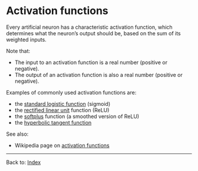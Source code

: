 # Activation functions

Every artificial neuron has a characteristic activation function, which determines what the neuron’s output should be, based on the sum of its weighted inputs.

Note that:
- The input to an activation function is a real number (positive or negative).
- The output of an activation function is also a real number (positive or negative).

Examples of commonly used activation functions are:
- the [standard logistic function](standard_logistic_function.md) (sigmoid)
- the [rectified linear unit](rectified_linear_unit.md) function (ReLU)
- the [softplus](softplus.md) function (a smoothed version of ReLU)
- the [hyperbolic tangent function](hyperbolic_tangent_function.md)

See also:
- Wikipedia page on [activation functions](https://en.wikipedia.org/wiki/Activation_function)

----

Back to: [Index](index.md)
